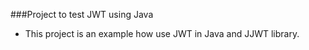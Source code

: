 ###Project to test JWT using Java

- This project is an example how use JWT in Java and JJWT library.
